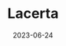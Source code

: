 ---
title: "Lacerta"
borders:
  - Andromeda
  - Cassiopeia
  - Cepheus
  - Cygnus
  - Pegasus
date: 2023-06-24
hashtag: lacerta
subdivision-of: northern celestial hemisphere
type: constellation
tags:
  - lizard
  - constellation
---